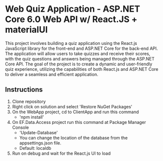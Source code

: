 # Web Quiz Application - ASP.NET Core 6.0 Web API w/ React.JS + materialUI

This project involves building a quiz application using the React.js JavaScript library for the front-end and ASP.NET Core for the back-end API. The application will allow users to take quizzes and receive their scores, with the quiz questions and answers being managed through the ASP.NET Core API. The goal of the project is to create a dynamic and user-friendly quiz experience, utilizing the capabilities of both React.js and ASP.NET Core to deliver a seamless and efficient application.

## Instructions
1. Clone repository
2. Right click on solution and select 'Restore NuGet Packages'
3. On the WebApp project, cd to ClientApp and run this command 
    - 'npm install'
4. On EF.Data.Access project run this command at Package Manager Console
    - 'Update-Database'
    - You can change the location of the database from the appsettings.json file.
    - Default: localdb
5. Run on debug and wait for the React.js UI to load
